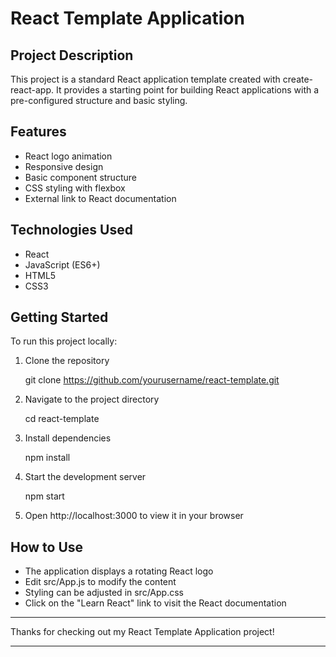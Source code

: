 # React Template Application

## Project Description
This project is a standard React application template created with create-react-app. It provides a starting point for building React applications with a pre-configured structure and basic styling.

## Features
- React logo animation
- Responsive design
- Basic component structure
- CSS styling with flexbox
- External link to React documentation

## Technologies Used
- React
- JavaScript (ES6+)
- HTML5
- CSS3

## Getting Started
To run this project locally:

1. Clone the repository


    git clone https://github.com/yourusername/react-template.git


2. Navigate to the project directory


    cd react-template 


3. Install dependencies


    npm install


4. Start the development server


    npm start


5. Open http://localhost:3000 to view it in your browser

## How to Use
- The application displays a rotating React logo
- Edit src/App.js to modify the content
- Styling can be adjusted in src/App.css
- Click on the "Learn React" link to visit the React documentation

---

Thanks for checking out my React Template Application project!

---
